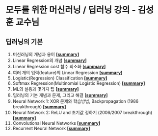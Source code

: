 # 모두를 위한 머신러닝 / 딥러닝 강의 - 김성훈 교수님

## 딥러닝의 기본
1. 머신러닝의 개념과 용어 **[[summary]()]**
2. Linear Regression의 개념 **[[summary]()]**
3. Linear Regression cost 함수 최소화 **[[summary]()]**
4. 여러 개의 입력(feature)의 Linear Regression **[[summary]()]**
5. Logistic(Regression) Classification **[[summary]()]**
6. Softmax Regression(Multinomial Logistic Regression) **[[summary]()]**
7. ML의 실용과 몇가지 팁 **[[summary]()]**
8. 딥러닝의 기본 개념과 문제, 그리고 해결 **[[summary]()]**
9. Neural Network 1: XOR 문제와 학습방법, Backpropagation (1986 breakthrough) **[[summary]()]**
10. Neural Network 2: ReLU and 초기값 정하기 (2006/2007 breakthrough) **[[summary]()]**
11. Convolutional Neural Networks **[[summary]()]**
12. Recurrent Neural Network **[[summary]()]**